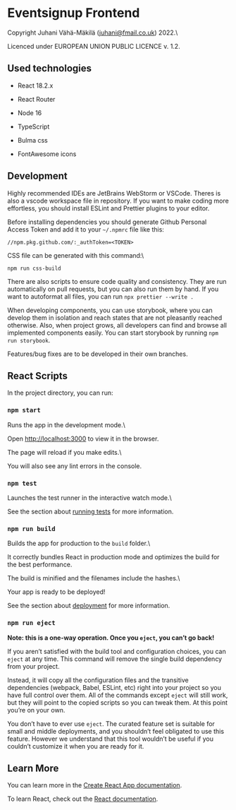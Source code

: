 # Eventsignup Frontend

Copyright Juhani Vähä-Mäkilä (juhani@fmail.co.uk) 2022.\

Licenced under EUROPEAN UNION PUBLIC LICENCE v. 1.2.

## Used technologies

- React 18.2.x

- React Router

- Node 16

- TypeScript

- Bulma css

- FontAwesome icons

## Development

Highly recommended IDEs are JetBrains WebStorm or VSCode. Theres is also a vscode workspace file in repository. If you want to make coding more effortless, you should install ESLint and Prettier plugins to your editor.

Before installing dependencies you should generate Github Personal Access Token and add it to your `~/.npmrc` file like this:

    //npm.pkg.github.com/:_authToken=<TOKEN>

CSS file can be generated with this command:\

`npm run css-build`

There are also scripts to ensure code quality and consistency. They are run automatically on pull requests, but you can also run them by hand. If you want to autoformat all files, you can run `npx prettier --write .`

When developing components, you can use storybook, where you can develop them in isolation and reach states that are not pleasantly reached otherwise. Also, when project grows, all developers can find and browse all implemented components easily. You can start storybook by running `npm run storybook`.

Features/bug fixes are to be developed in their own branches.

## React Scripts

In the project directory, you can run:

### `npm start`

Runs the app in the development mode.\

Open [http://localhost:3000](http://localhost:3000) to view it in the browser.

The page will reload if you make edits.\

You will also see any lint errors in the console.

### `npm test`

Launches the test runner in the interactive watch mode.\

See the section about [running tests](https://facebook.github.io/create-react-app/docs/running-tests) for more information.

### `npm run build`

Builds the app for production to the `build` folder.\

It correctly bundles React in production mode and optimizes the build for the best performance.

The build is minified and the filenames include the hashes.\

Your app is ready to be deployed!

See the section about [deployment](https://facebook.github.io/create-react-app/docs/deployment) for more information.

### `npm run eject`

**Note: this is a one-way operation. Once you `eject`, you can’t go back!**

If you aren’t satisfied with the build tool and configuration choices, you can `eject` at any time. This command will remove the single build dependency from your project.

Instead, it will copy all the configuration files and the transitive dependencies (webpack, Babel, ESLint, etc) right into your project so you have full control over them. All of the commands except `eject` will still work, but they will point to the copied scripts so you can tweak them. At this point you’re on your own.

You don’t have to ever use `eject`. The curated feature set is suitable for small and middle deployments, and you shouldn’t feel obligated to use this feature. However we understand that this tool wouldn’t be useful if you couldn’t customize it when you are ready for it.

## Learn More

You can learn more in the [Create React App documentation](https://facebook.github.io/create-react-app/docs/getting-started).

To learn React, check out the [React documentation](https://reactjs.org/).
